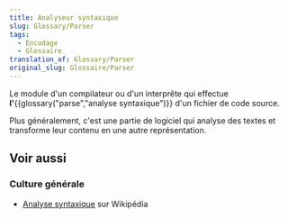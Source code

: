 ```yaml
---
title: Analyseur syntaxique
slug: Glossary/Parser
tags:
  - Encodage
  - Glossaire
translation_of: Glossary/Parser
original_slug: Glossaire/Parser
---
```


Le module d'un compilateur ou d'un interprête qui effectue **l'**{{glossary("parse","analyse syntaxique")}} d'un fichier de code source.

Plus généralement, c'est une partie de logiciel qui analyse des textes et transforme leur contenu en une autre représentation.

## Voir aussi

### Culture générale

- [Analyse syntaxique](http://fr.wikipedia.org/wiki/Analyse_syntaxique) sur Wikipédia
